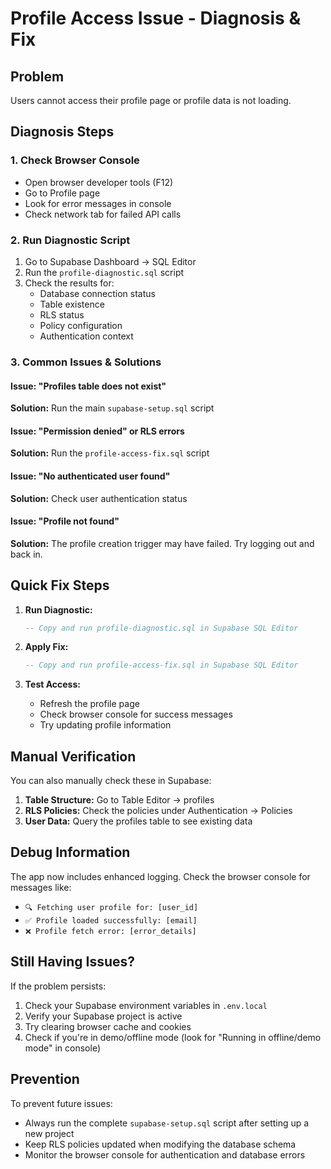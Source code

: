 # Profile Access Issue - Diagnosis & Fix

## Problem
Users cannot access their profile page or profile data is not loading.

## Diagnosis Steps

### 1. Check Browser Console
- Open browser developer tools (F12)
- Go to Profile page
- Look for error messages in console
- Check network tab for failed API calls

### 2. Run Diagnostic Script
1. Go to Supabase Dashboard → SQL Editor
2. Run the `profile-diagnostic.sql` script
3. Check the results for:
   - Database connection status
   - Table existence
   - RLS status
   - Policy configuration
   - Authentication context

### 3. Common Issues & Solutions

#### Issue: "Profiles table does not exist"
**Solution:** Run the main `supabase-setup.sql` script

#### Issue: "Permission denied" or RLS errors
**Solution:** Run the `profile-access-fix.sql` script

#### Issue: "No authenticated user found"
**Solution:** Check user authentication status

#### Issue: "Profile not found"
**Solution:** The profile creation trigger may have failed. Try logging out and back in.

## Quick Fix Steps

1. **Run Diagnostic:**
   ```sql
   -- Copy and run profile-diagnostic.sql in Supabase SQL Editor
   ```

2. **Apply Fix:**
   ```sql
   -- Copy and run profile-access-fix.sql in Supabase SQL Editor
   ```

3. **Test Access:**
   - Refresh the profile page
   - Check browser console for success messages
   - Try updating profile information

## Manual Verification

You can also manually check these in Supabase:

1. **Table Structure:** Go to Table Editor → profiles
2. **RLS Policies:** Check the policies under Authentication → Policies
3. **User Data:** Query the profiles table to see existing data

## Debug Information

The app now includes enhanced logging. Check the browser console for messages like:
- `🔍 Fetching user profile for: [user_id]`
- `✅ Profile loaded successfully: [email]`
- `❌ Profile fetch error: [error_details]`

## Still Having Issues?

If the problem persists:

1. Check your Supabase environment variables in `.env.local`
2. Verify your Supabase project is active
3. Try clearing browser cache and cookies
4. Check if you're in demo/offline mode (look for "Running in offline/demo mode" in console)

## Prevention

To prevent future issues:
- Always run the complete `supabase-setup.sql` script after setting up a new project
- Keep RLS policies updated when modifying the database schema
- Monitor the browser console for authentication and database errors